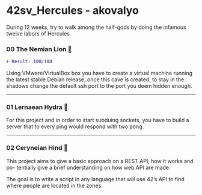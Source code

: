 # 42sv_Hercules - akovalyo

During 12 weeks, try to walk among the half-gods by doing the infamous twelve labors of Hercules

### 00 The Nemian Lion :lion:

```diff
+ Result: 100/100
```

Using VMware/VirtualBox box you have to create a virtual machine running the
latest stable Debian release, once this cave is created, to stay in the shadows
change the default ssh port to the port you deem hidden enough.

***

### 01 Lernaean Hydra :dragon:

For this project and in order to start subduing sockets, you have to build a server
that to every ping would respond with two pong.

***

### 02 Ceryneian Hind :horse:

This project aims to give a basic approach on a REST API, how it works and po-
tentially give a brief understanding on how web API are made.

The goal is to write a script in any language that will use 42’s API to find where people are located in the zones.
